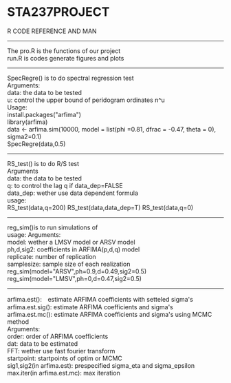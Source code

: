 STA237PROJECT
=============

R CODE REFERENCE AND MAN  
*****
The pro.R is the functions of our project  
run.R is codes generate figures and plots  
****
SpecRegre() is to do spectral regression test  
Arguments:  
data: the data to be tested  
u: control the upper bound of peridogram ordinates n^u  
Usage:  
install.packages("arfima")  
library(arfima)  
data <- arfima.sim(10000, model = list(phi =0.81, dfrac = -0.47, theta = 0),
                   sigma2=0.1)  
SpecRegre(data,0.5)  

*******
RS_test() is to do R/S test  
Arguments  
data: the data to be tested  
q: to control the lag q if data_dep=FALSE  
data_dep: wether use data dependent formula  
usage:  
RS_test(data,q=200)
RS_test(data,data_dep=T)
RS_test(data,q=0)
*******

reg_sim()is to run simulations of  
usage:
Arguments:  
model: wether a LMSV model or ARSV model  
ph,d,sig2: coefficients in ARFIMA(p,d,q) model  
replicate: number of replication    
samplesize: sample size of each realization  
reg_sim(model="ARSV",ph=0.9,d=0.49,sig2=0.5)  
reg_sim(model="LMSV",ph=0,d=0.47,sig2=0.5)
********

arfima.est():　estimate ARFIMA coefficients with setteled sigma's  
arfima.est.sig():  estimate ARFIMA coefficients and sigma's  
arfima.est.mc():  estimate ARFIMA coefficients and sigma's  using MCMC method  
Arguments:  
order: order of ARFIMA coefficients  
dat: data to be estimated  
FFT: wether use fast fourier transform  
startpoint:  startpoints of optim or MCMC  
sig1,sig2(in arfima.est): prespecified sigma_eta and sigma_epsilon  
max.iter(in arfima.est.mc): max iteration 





